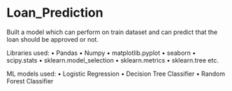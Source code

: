 # Loan_Prediction

Built a model which can perform on train dataset and can predict that the loan should be approved or not.

Libraries used:
•	Pandas
•	Numpy
•	matplotlib.pyplot
•	seaborn
•	scipy.stats
•	sklearn.model_selection
•	sklearn.metrics
•	sklearn.tree etc.

ML models used:
•	Logistic Regression 
•	Decision Tree Classifier 
•	Random Forest Classifier
